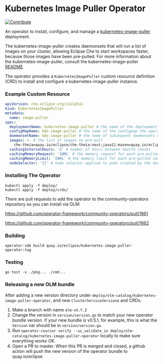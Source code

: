 # Kubernetes Image Puller Operator

[![Contribute](https://che.openshift.io/factory/resources/factory-contribute.svg)](https://che.openshift.io/f?url=https://github.com/che-incubator/kubernetes-image-puller-operator)

An operator to install, configure, and manage a [kubernetes-image-puller](https://github.com/che-incubator/kubernetes-image-puller) deployment.

The kubernetes-image-puller creates daemonsets that will run a list of images on your cluster, allowing Eclipse Che to start workspaces faster, because those images have been pre-pulled.  For more information about the kubernetes-image-puller, consult the kubernetes-image-puller [README](https://github.com/che-incubator/kubernetes-image-puller/blob/master/README.md).

The operator provides a `KubernetesImagePuller` custom resource definition (CRD) to install and configure a kubernetes-image-puller instance.

### Example Custom Resource

```yaml
apiVersion: che.eclipse.org/v1alpha1
kind: KubernetesImagePuller
metadata:
  name: image-puller
spec:
  deploymentName: kubernetes-image-puller # the name of the deployment the operator creates
  configMapName: k8s-image-puller # the name of the configmap the operator creates
  daemonsetName: k8s-image-puller # the name of subsequent daemonsets created by the kubernetes-image-puller
  images: >- # the list of images to pre-pull
  	che-theia=quay.io/eclipse/che-theia:next;java11-maven=quay.io/eclipse/che-java11-maven:nightly
  cachingIntervalHours: '2' # number of hours between health checks
  cachingMemoryRequest: '10Mi' # the memory request for each pre-pulled image
  cachingMemoryLimit: '20Mi' # the memory limit for each pre-pulled image
  nodeSelector: '{}' # node selector applied to pods created by the daemonset
```

### Installing The Operator

``` shell
kubectl apply -f deploy/
kubectl apply -f deploy/crds/
```

There are pull requests to add the operator to the community-operators repository so you can install via OLM:

https://github.com/operator-framework/community-operators/pull/1661

https://github.com/operator-framework/community-operators/pull/1662

### Building

`operator-sdk build quay.io/eclipse/kubernetes-image-puller-operator:tag`

### Testing

`go test -v ./pkg... ./cmd...`

### Releasing a new OLM bundle

After adding a new version directory under `deploy/olm-catalog/kubernetes-image-puller-operator`, and new `ClusterServiceVersion`s and CRDs:

1. Make a branch with name `olm-vX.Y.Z`
2. Change the version in `version/version.go` to match your new operator bundle version.  If your new bundle is v0.5.1, for example, this is what the `Version` var should be in `version/version.go`.
3. Run `operator-courier verify --ui_validate_io deploy/olm-catalog/kubernetes-image-puller-operator` locally to make sure everything works OK.
4. Open a PR to master.  When this PR is merged and closed, a github action will push the new version of the operator bundle to quay.io/eclipse
